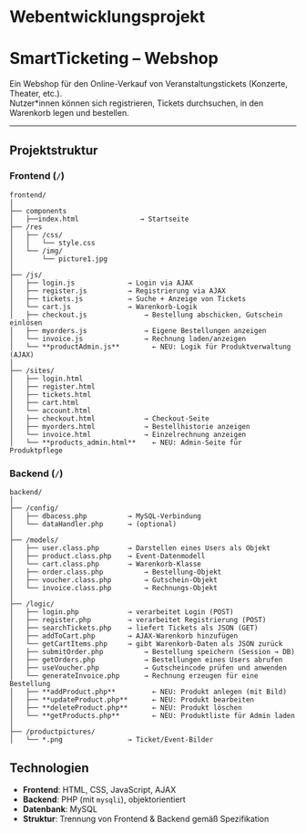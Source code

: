 # Webentwicklungsprojekt

    
# SmartTicketing – Webshop

Ein Webshop für den Online-Verkauf von Veranstaltungstickets (Konzerte, Theater, etc.).  
Nutzer*innen können sich registrieren, Tickets durchsuchen, in den Warenkorb legen und bestellen.

---

## Projektstruktur

### Frontend (`/`)
 ``` 
frontend/
│
├── components
│   ├──index.html               → Startseite
├── /res
│   ├── /css/
│   │   └── style.css
│   └── /img/
│       └── picture1.jpg
│
├── /js/
│   ├── login.js             → Login via AJAX
│   ├── register.js          → Registrierung via AJAX
│   ├── tickets.js           → Suche + Anzeige von Tickets
│   └── cart.js              → Warenkorb-Logik
│   ├── checkout.js              → Bestellung abschicken, Gutschein einlösen 
│   ├── myorders.js              → Eigene Bestellungen anzeigen 
│   └── invoice.js               → Rechnung laden/anzeigen
│   └── **productAdmin.js**        ← NEU: Logik für Produktverwaltung (AJAX)
│
├── /sites/
│   ├── login.html
│   ├── register.html
│   ├── tickets.html
│   ├── cart.html
│   └── account.html
│   ├── checkout.html            → Checkout-Seite 
│   ├── myorders.html            → Bestellhistorie anzeigen 
│   └── invoice.html             → Einzelrechnung anzeigen
│   └── **products_admin.html**    ← NEU: Admin-Seite für Produktpflege
 ``` 
### Backend (`/`)
 ``` 
backend/
│
├── /config/
│   ├── dbacess.php          → MySQL-Verbindung
│   └── dataHandler.php      → (optional)
│
├── /models/
│   ├── user.class.php       → Darstellen eines Users als Objekt
│   ├── product.class.php    → Event-Datenmodell
│   └── cart.class.php       → Warenkorb-Klasse
│   ├── order.class.php          → Bestellung-Objekt 
│   ├── voucher.class.php        → Gutschein-Objekt 
│   └── invoice.class.php        → Rechnungs-Objekt 
│
├── /logic/
│   ├── login.php            → verarbeitet Login (POST)
│   ├── register.php         → verarbeitet Registrierung (POST)
│   ├── searchTickets.php    → liefert Tickets als JSON (GET)
│   ├── addToCart.php        → AJAX-Warenkorb hinzufügen
│   └── getCartItems.php     → gibt Warenkorb-Daten als JSON zurück
│   ├── submitOrder.php          → Bestellung speichern (Session → DB) 
│   ├── getOrders.php            → Bestellungen eines Users abrufen 
│   ├── useVoucher.php           → Gutscheincode prüfen und anwenden 
│   └── generateInvoice.php      → Rechnung erzeugen für eine Bestellung
│   ├── **addProduct.php**         ← NEU: Produkt anlegen (mit Bild)
│   ├── **updateProduct.php**      ← NEU: Produkt bearbeiten
│   ├── **deleteProduct.php**      ← NEU: Produkt löschen
│   └── **getProducts.php**        ← NEU: Produktliste für Admin laden
│
├── /productpictures/
│   └── *.png                → Ticket/Event-Bilder

 ```
## Technologien

- **Frontend**: HTML, CSS, JavaScript, AJAX
- **Backend**: PHP (mit `mysqli`), objektorientiert
- **Datenbank**: MySQL
- **Struktur**: Trennung von Frontend & Backend gemäß Spezifikation